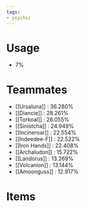 ```yaml
---
tags:
- psychic
---
```

# Usage
- 7%
# Teammates
- [[Ursaluna]] : 36.280%
- [[Diancie]] : 28.261%
- [[Torkoal]] : 26.055%
- [[Sinistcha]] : 24.949%
- [[Incineroar]] : 22.554%
- [[Indeedee-F]] : 22.522%
- [[Iron Hands]] : 22.408%
- [[Archaludon]] : 15.722%
- [[Landorus]] : 13.269%
- [[Volcanion]] : 13.144%
- [[Amoonguss]] : 12.917%
# Items